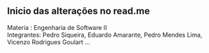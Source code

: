 ## Inicio das alterações no read.me

Materia : Engenharia de Software II </br>
Integrantes: Pedro Siqueira, Eduardo Amarante, Pedro Mendes Lima, Vicenzo Rodrigues Goulart ...
